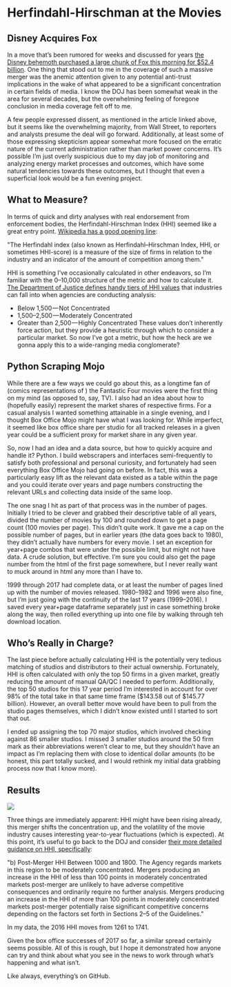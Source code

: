 # Herfindahl-Hirschman at the Movies

## Disney Acquires Fox
In a move that’s been rumored for weeks and discussed for years [the Disney behemoth purchased a large chunk of Fox this morning for $52.4 billion](https://www.washingtonpost.com/news/business/wp/2017/12/14/disney-buys-much-of-fox-in-mega-merger-that-will-shake-world-of-entertainment-and-media/?utm_term=.09305d0665db). One thing that stood out to me in the coverage of such a massive merger was the anemic attention given to any potential anti-trust implications in the wake of what appeared to be a significant concentration in certain fields of media. I know the DOJ has been somewhat weak in the area for several decades, but the overwhelming feeling of foregone conclusion in media coverage felt off to me.

A few people expressed dissent, as mentioned in the article linked above, but it seems like the overwhelming majority, from Wall Street, to reporters and analysts presume the deal will go forward. Additionally, at least some of those expressing skepticism appear somewhat more focused on the erratic nature of the current administration rather than market power concerns. It’s possible I’m just overly suspicious due to my day job of monitoring and analyzing energy market processes and outcomes, which have some natural tendencies towards these outcomes, but I thought that even a superficial look would be a fun evening project.

## What to Measure?
In terms of quick and dirty analyses with real endorsement from enforcement bodies, the Herfindahl-Hirschman Index (HHI) seemed like a great entry point. [Wikipedia has a good opening line](https://en.wikipedia.org/wiki/Herfindahl_index):

"The Herfindahl index (also known as Herfindahl–Hirschman Index, HHI, or sometimes HHI-score) is a measure of the size of firms in relation to the industry and an indicator of the amount of competition among them."

HHI is something I’ve occasionally calculated in other endeavors, so I’m familiar with the 0–10,000 structure of the metric and how to calculate it. [The Department of Justice defines handy tiers of HHI values](https://www.justice.gov/atr/herfindahl-hirschman-index) that industries can fall into when agencies are conducting analysis:

* Below 1,500 — Not Concentrated
* 1,500–2,500 — Moderately Concentrated
* Greater than 2,500 — Highly Concentrated
These values don’t inherently force action, but they provide a heuristic through which to consider a particular market. So now I’ve got a metric, but how the heck are we gonna apply this to a wide-ranging media conglomerate?

## Python Scraping Mojo
While there are a few ways we could go about this, as a longtime fan of (comics representations of ) the Fantastic Four movies were the first thing on my mind (as opposed to, say, TV). I also had an idea about how to (hopefully easily) represent the market shares of respective firms. For a casual analysis I wanted something attainable in a single evening, and I thought Box Office Mojo might have what I was looking for. While imperfect, it seemed like box office share per studio for all tracked releases in a given year could be a sufficient proxy for market share in any given year.

So, now I had an idea and a data source, but how to quickly acquire and handle it? Python. I build webscrapers and interfaces semi-frequently to satisfy both professional and personal curiosity, and fortunately had seen everything Box Office Mojo had going on before. In fact, this was a particularly easy lift as the relevant data existed as a table within the page and you could iterate over years and page numbers constructing the relevant URLs and collecting data inside of the same loop.

The one snag I hit as part of that process was in the number of pages. Initially I tried to be clever and grabbed their descriptive table of all years, divided the number of movies by 100 and rounded down to get a page count (100 movies per page). This didn’t quite work. It gave me a cap on the possible number of pages, but in earlier years (the data goes back to 1980), they didn’t actually have numbers for every movie. I set an exception for year+page combos that were under the possible limit, but might not have data. A crude solution, but effective. I’m sure you could also get the page number from the html of the first page somewhere, but I never really want to muck around in html any more than I have to.

1999 through 2017 had complete data, or at least the number of pages lined up with the number of movies released. 1980–1982 and 1996 were also fine, but I’m just going with the continuity of the last 17 years (1999–2016). I saved every year+page dataframe separately just in case something broke along the way, then rolled everything up into one file by walking through teh download location.

## Who’s Really in Charge?
The last piece before actually calculating HHI is the potentially very tedious matching of studios and distributors to their actual ownership. Fortunately, HHI is often calculated with only the top 50 firms in a given market, greatly reducing the amount of manual QA/QC I needed to perform. Additionally, the top 50 studios for this 17 year period I’m interested in account for over 98% of the total take in that same time frame ($143.58 out of $145.77 billion). However, an overall better move would have been to pull from the studio pages themselves, which I didn’t know existed until I started to sort that out.

I ended up assigning the top 70 major studios, which involved checking against 86 smaller studios. I missed 3 smaller studios around the 50 firm mark as their abbreviations weren’t clear to me, but they shouldn’t have an impact as I’m replacing them with close to identical dollar amounts (to be honest, this part totally sucked, and I would rethink my initial data grabbing process now that I know more).

## Results
![](https://cdn-images-1.medium.com/max/1000/1*zSi4eovl66ZNAvXKAIrclQ.png)

Three things are immediately apparent: HHI might have been rising already, this merger shifts the concentration up, and the volatility of the movie industry causes interesting year-to-year fluctuations (which is expected). At this point, it’s useful to go back to the DOJ and consider [their more detailed guidance on HHI, specifically](https://www.justice.gov/atr/15-concentration-and-market-shares):

"b) Post-Merger HHI Between 1000 and 1800. The Agency regards markets in this region to be moderately concentrated. Mergers producing an increase in the HHI of less than 100 points in moderately concentrated markets post-merger are unlikely to have adverse competitive consequences and ordinarily require no further analysis. Mergers producing an increase in the HHI of more than 100 points in moderately concentrated markets post-merger potentially raise significant competitive concerns depending on the factors set forth in Sections 2–5 of the Guidelines."

In my data, the 2016 HHI moves from 1261 to 1741.

Given the box office successes of 2017 so far, a similar spread certainly seems possible. All of this is rough, but I hope it demonstrated how anyone can try and think about what you see in the news to work through what’s happening and what isn’t.

Like always, everything’s on GitHub.
